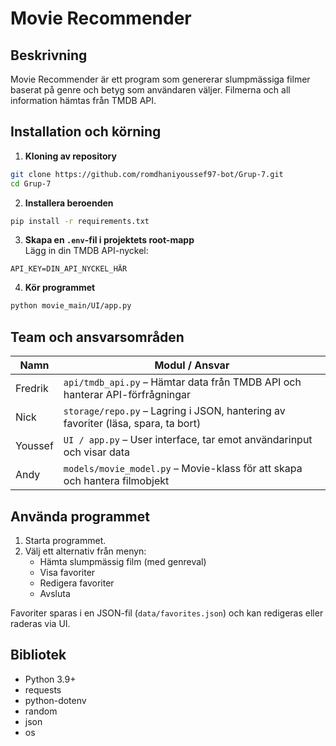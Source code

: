 # Movie Recommender

## Beskrivning
Movie Recommender är ett program som genererar slumpmässiga filmer baserat på genre och betyg som användaren väljer. Filmerna och all information hämtas från TMDB API.

## Installation och körning

1. **Kloning av repository**
```bash
git clone https://github.com/romdhaniyoussef97-bot/Grup-7.git
cd Grup-7
```

2. **Installera beroenden**
```bash
pip install -r requirements.txt
```

3. **Skapa en `.env`-fil i projektets root-mapp**  
   Lägg in din TMDB API-nyckel:
```
API_KEY=DIN_API_NYCKEL_HÄR
```

4. **Kör programmet**
```bash
python movie_main/UI/app.py
```

## Team och ansvarsområden

| Namn   | Modul / Ansvar |
|--------|----------------|
| Fredrik | `api/tmdb_api.py` – Hämtar data från TMDB API och hanterar API-förfrågningar |
| Nick    | `storage/repo.py` – Lagring i JSON, hantering av favoriter (läsa, spara, ta bort) |
| Youssef | `UI / app.py` – User interface, tar emot användarinput och visar data |
| Andy    | `models/movie_model.py` – Movie-klass för att skapa och hantera filmobjekt |

## Använda programmet
1. Starta programmet.  
2. Välj ett alternativ från menyn:  
   - Hämta slumpmässig film (med genreval)  
   - Visa favoriter  
   - Redigera favoriter  
   - Avsluta  

Favoriter sparas i en JSON-fil (`data/favorites.json`) och kan redigeras eller raderas via UI.

## Bibliotek
- Python 3.9+  
- requests  
- python-dotenv  
- random  
- json  
- os  

